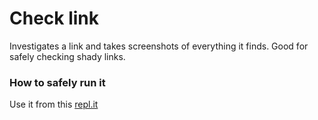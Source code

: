 # Check link
Investigates a link and takes screenshots of everything it finds. Good for
safely checking shady links.

### How to safely run it
Use it from this [repl.it](https://repl.it/@JaivinWylde/check-link)
